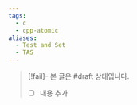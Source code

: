 ```yaml
---
tags:
  - c
  - cpp-atomic
aliases:
  - Test and Set
  - TAS
---
```

> [!fail]- 본 글은 #draft 상태입니다.
> - [ ] 내용 추가